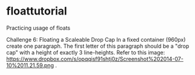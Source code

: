 floattutorial
=============

Practicing usage of floats

Challenge 6: Floating a Scaleable Drop Cap
In a fixed container (960px) create one paragraph. The first letter of this paragraph should be a "drop cap" with a height of exactly 3 line-heights. Refer to this image: https://www.dropbox.com/s/opqqisf91shtj0z/Screenshot%202014-07-10%2011.21.59.png .